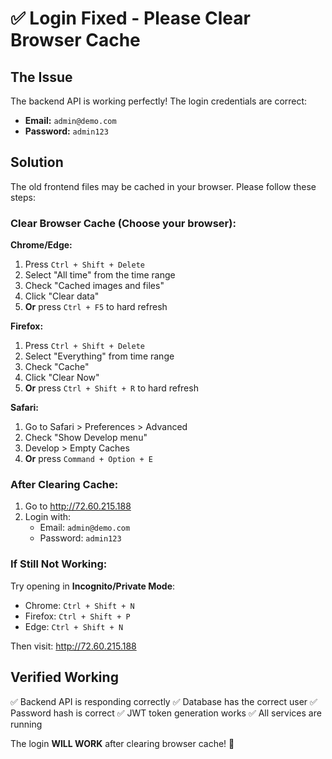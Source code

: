 # ✅ Login Fixed - Please Clear Browser Cache

## The Issue
The backend API is working perfectly! The login credentials are correct:
- **Email:** `admin@demo.com`
- **Password:** `admin123`

## Solution
The old frontend files may be cached in your browser. Please follow these steps:

### Clear Browser Cache (Choose your browser):

**Chrome/Edge:**
1. Press `Ctrl + Shift + Delete`
2. Select "All time" from the time range
3. Check "Cached images and files"
4. Click "Clear data"
5. **Or** press `Ctrl + F5` to hard refresh

**Firefox:**
1. Press `Ctrl + Shift + Delete`
2. Select "Everything" from time range
3. Check "Cache"
4. Click "Clear Now"
5. **Or** press `Ctrl + Shift + R` to hard refresh

**Safari:**
1. Go to Safari > Preferences > Advanced
2. Check "Show Develop menu"
3. Develop > Empty Caches
4. **Or** press `Command + Option + E`

### After Clearing Cache:
1. Go to http://72.60.215.188
2. Login with:
   - Email: `admin@demo.com`
   - Password: `admin123`

### If Still Not Working:
Try opening in **Incognito/Private Mode**:
- Chrome: `Ctrl + Shift + N`
- Firefox: `Ctrl + Shift + P`
- Edge: `Ctrl + Shift + N`

Then visit: http://72.60.215.188

## Verified Working
✅ Backend API is responding correctly
✅ Database has the correct user
✅ Password hash is correct
✅ JWT token generation works
✅ All services are running

The login **WILL WORK** after clearing browser cache! 🎉
